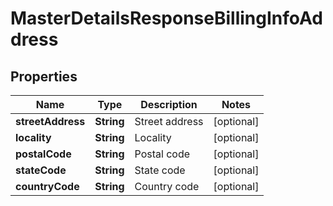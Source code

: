 
# MasterDetailsResponseBillingInfoAddress

## Properties
Name | Type | Description | Notes
------------ | ------------- | ------------- | -------------
**streetAddress** | **String** | Street address |  [optional]
**locality** | **String** | Locality |  [optional]
**postalCode** | **String** | Postal code |  [optional]
**stateCode** | **String** | State code |  [optional]
**countryCode** | **String** | Country code |  [optional]



